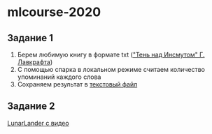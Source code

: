 # mlcourse-2020
## Задание 1
1. Берем любимую книгу в формате txt (["Тень над Инсмутом" Г. Лавкрафта](WordCount%20in%20Spark/src/main/data/ShadowOverInnsmouth.txt))
2. С помощью спарка в локальном режиме считаем количество упоминаний каждого слова 
3. Сохраняем результат в [текстовый файл](WordCount%20in%20Spark/out.txt)

## Задание 2
[LunarLander с видео](https://colab.research.google.com/github/Andre6o6/mlcourse-2020/blob/master/LunarLander(DQL).ipynb)
